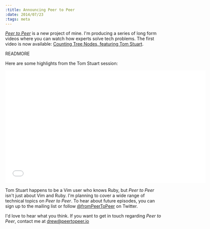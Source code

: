 ```yaml
--- 
:title: Announcing Peer to Peer
:date: 2014/07/23
:tags: meta
---
```


*[Peer to Peer][]* is a new project of mine.
I'm producing a series of long form videos where you can watch how experts solve tech problems.
The first video is now available: [Counting Tree Nodes, featuring Tom Stuart][1].

READMORE

Here are some highlights from the Tom Stuart session:

<div class="flex-video">
<iframe src="//fast.wistia.net/embed/iframe/7sbqrpj9ud?videoFoam=true" allowtransparency="true" frameborder="0" scrolling="no" class="wistia_embed" name="wistia_embed" allowfullscreen mozallowfullscreen webkitallowfullscreen oallowfullscreen msallowfullscreen width="640" height="360"></iframe><script src="//fast.wistia.net/assets/external/iframe-api-v1.js"></script>
</div>

Tom Stuart happens to be a Vim user who knows Ruby, but *Peer to Peer* isn't just about Vim and Ruby.
I'm planning to cover a wide range of technical topics on *Peer to Peer*.
To hear about future episodes, you can sign up to the mailing list or follow [@fromPeerToPeer][] on Twitter.

I'd love to hear what you think. If you want to get in touch regarding *Peer to Peer*, contact me at [drew@peertopeer.io](mailto:drew@peertopeer.io)

[Peer to Peer]: http://peertopeer.io
[1]: http://peertopeer.io/videos/1-tom-stuart
[@fromPeerToPeer]: https://twitter.com/fromPeerToPeer
